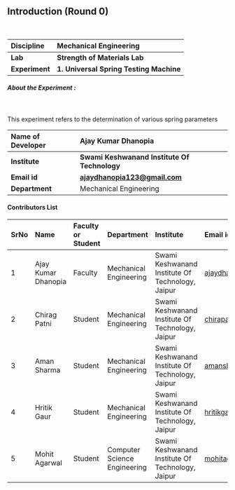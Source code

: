 ## Introduction (Round 0)
<br>

<b>Discipline | <b>Mechanical Engineering 
:--|:--|
<b> Lab | <b> Strength of Materials Lab
<b> Experiment|     <b> 1. Universal Spring Testing Machine

<h5> About the Experiment : </h5> <br>

This experiment refers to the determination of various spring parameters

<b>Name of Developer | <b> Ajay Kumar Dhanopia
:--|:--|
<b> Institute | <b> Swami Keshwanand Institute Of Technology
<b> Email id|     <b> ajaydhanopia123@gmail.com
<b> Department | Mechanical Engineering

#### Contributors List

SrNo | Name | Faculty or Student | Department| Institute | Email id
:--|:--|:--|:--|:--|:--|
1 | Ajay Kumar Dhanopia | Faculty | Mechanical Engineering | Swami Keshwanand Institute Of Technology, Jaipur | ajaydhanopia123@gmail.com
2 | Chirag Patni | Student | Mechanical Engineering | Swami Keshwanand Institute Of Technology, Jaipur |chirapatni231@gmail.com
3 | Aman Sharma | Student | Mechanical Engineering | Swami Keshwanand Institute Of Technology, Jaipur |amansharma3122@gmail.com
4 | Hritik Gaur | Student | Mechanical Engineering |Swami Keshwanand Institute Of Technology, Jaipur| hritikgaur4@gmail.com
5| Mohit Agarwal| Student | Computer Science Engineering | Swami Keshwanand Institute Of Technology, Jaipur |mohitagarwal1432@gmail.com


<br>

